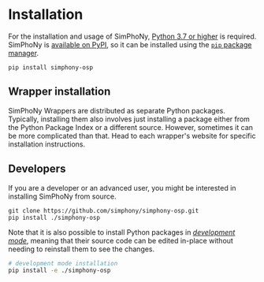 # Installation

For the installation and usage of SimPhoNy,
[Python 3.7 or higher](https://www.python.org/downloads/) is
required. SimPhoNy is
[available on PyPI](https://pypi.org/project/simphony-osp/), so it can be
installed using the [`pip` package manager](https://pip.pypa.io/en/stable/).

```shell
pip install simphony-osp
```

## Wrapper installation

SimPhoNy Wrappers are distributed as separate Python packages. Typically,
installing them also involves just installing a package either from the Python
Package Index or a different source. However, sometimes it can be
more complicated than that. Head to each wrapper's website for specific installation
instructions.

[//]: # "TODO: link to list of wrappers somewhere in the documentation"

## Developers

If you are a developer or an advanced user, you might be interested in
installing SimPhoNy from source.

```shell
git clone https://github.com/simphony/simphony-osp.git
pip install ./simphony-osp

```

Note that it is also possible to install Python packages in
[_development mode_](https://packaging.python.org/en/latest/guides/distributing-packages-using-setuptools/#working-in-development-mode),
meaning that their source code can be edited in-place without needing to
reinstall them to see the changes.

```sh
# development mode installation
pip install -e ./simphony-osp
```
